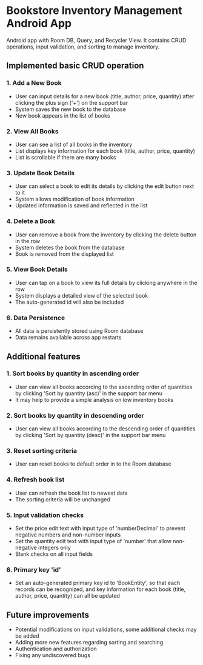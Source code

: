 # Bookstore Inventory Management Android App
Android app with Room DB, Query, and Recycler View. It contains CRUD operations, input validation, and sorting to manage inventory.

## Implemented basic CRUD operation
### 1. Add a New Book
- User can input details for a new book (title, author, price, quantity) after clicking the plus sign ('+') on the support bar
- System saves the new book to the database
- New book appears in the list of books
### 2. View All Books
- User can see a list of all books in the inventory
- List displays key information for each book (title, author, price, quantity)
- List is scrollable if there are many books
### 3. Update Book Details
- User can select a book to edit its details by clicking the edit button next to it
- System allows modification of book information
- Updated information is saved and reflected in the list
### 4. Delete a Book
- User can remove a book from the inventory by clicking the delete button in the row
- System deletes the book from the database
- Book is removed from the displayed list
### 5. View Book Details
- User can tap on a book to view its full details by clicking anywhere in the row
- System displays a detailed view of the selected book
- The auto-generated id will also be included
### 6. Data Persistence
- All data is persistently stored using Room database
- Data remains available across app restarts
## Additional features
### 1. Sort books by quantity in ascending order
- User can view all books according to the ascending order of quantities by clicking 'Sort by quantity (asc)' in the support bar menu
- It may help to provide a simple analysis on low inventory books
### 2. Sort books by quantity in descending order
- User can view all books according to the descending order of quantities by clicking 'Sort by quantity (desc)' in the support bar menu
### 3. Reset sorting criteria
- User can reset books to default order in to the Room database
### 4. Refresh book list
- User can refresh the book list to newest data
- The sorting criteria will be unchanged
### 5. Input validation checks
- Set the price edit text with input type of 'numberDecimal' to prevent negative numbers and non-number inputs
- Set the quantity edit text with input type of 'number' that allow non-negative integers only
- Blank checks on all input fields
### 6. Primary key 'id'
- Set an auto-generated primary key id to 'BookEntity', so that each records can be recognized, and key information for each book (title, author, price, quantity) can all be updated
## Future improvements
- Potential modifications on input validations, some additional checks may be added
- Adding more new features regarding sorting and searching
- Authentication and authorization
- Fixing any undiscovered bugs
